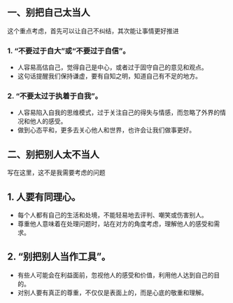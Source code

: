 ## 一、别把自己太当人

这个重点考虑，首先可以让自己不纠结，其次能让事情更好推进

### 1. “不要过于自大”或“不要过于自信”。
- 人容易高估自己，觉得自己是中心，或者过于固守自己的意见和观点。
- 这句话提醒我们保持谦虚，要有自知之明，知道自己有不足的地方。

### 2. “不要太过于执着于自我”。
- 人容易陷入自我的思维模式，过于关注自己的得失与情感，而忽略了外界的情况和他人的感受。
- 做到心态平和，更多去关心他人和世界，也许会让我们做事更好。


## 二、别把别人太不当人

写在这里，这不是我需要考虑的问题

## 1. 人要有同理心。
- 每个人都有自己的生活和处境，不能轻易地去评判、嘲笑或伤害别人。
- 尊重他人意味着在处理问题时，站在对方的角度考虑，理解他人的感受和需求。

## 2. “别把别人当作工具”。
- 有些人可能会在利益面前，忽视他人的感受和价值，利用他人达到自己的目的。
- 对别人要有真正的尊重，不仅仅是表面上的，而是心底的敬重和理解。
